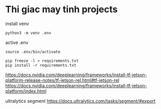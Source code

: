 # Thi giac may tinh projects

install venv
```
python3 -m venv .env
```

active .env
```
source .env/bin/activate
```
```
pip freeze -l > requirements.txt
pip install -r requirements.txt

```

https://docs.nvidia.com/deeplearning/frameworks/install-tf-jetson-platform-release-notes/tf-jetson-rel.html#tf-jetson-rel <br>
https://docs.nvidia.com/deeplearning/frameworks/install-tf-jetson-platform/index.html <br>

ultralytics segment
https://docs.ultralytics.com/tasks/segment/#export <br>